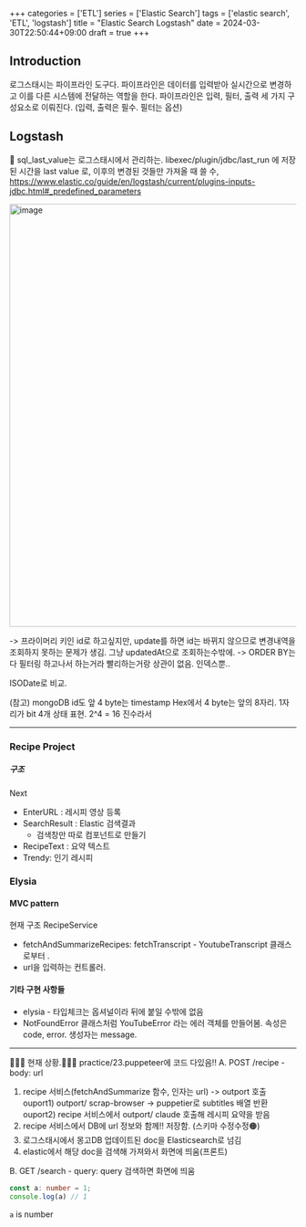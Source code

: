 +++
categories = ['ETL']
series = ['Elastic Search']
tags = ['elastic search', 'ETL', 'logstash']
title = "Elastic Search Logstash"
date = 2024-03-30T22:50:44+09:00
draft = true
+++
## Introduction

로그스태시는 파이프라인 도구다.
파이프라인은 데이터를 입력받아 실시간으로 변경하고 이를 다른 시스템에 전달하는 역할을 한다.
파이프라인은 입력, 필터, 출력 세 가지 구성요소로 이뤄진다. (입력, 출력은 필수. 필터는 옵션)

## Logstash
🍎 sql_last_value는 로그스태시에서 관리하는. libexec/plugin/jdbc/last_run
에 저장된 시간을 last value 로, 이후의 변경된 것들만 가져올 때 쓸 수,
https://www.elastic.co/guide/en/logstash/current/plugins-inputs-jdbc.html#_predefined_parameters

<img width="741" alt="image" src="https://github.com/suji6707/insightLINK/assets/111227732/d9b1e69e-c709-4ecd-a580-5124310333cf">


-> 프라이머리 키인 id로 하고싶지만, update를 하면 id는 바뀌지 않으므로
변경내역을 조회하지 못하는 문제가 생김. 
그냥 updatedAt으로 조회하는수밖에. 
-> ORDER BY는 다 필터링 하고나서 하는거라 빨리하는거랑 상관이 없음. 인덱스뿐..


ISODate로 비교. 

(참고) mongoDB id도 앞 4 byte는 timestamp
Hex에서 4 byte는 앞의 8자리. 
1자리가 bit 4개 상태 표현. 2^4 = 16 진수라서

---
### Recipe Project
##### 구조
Next
- EnterURL : 레시피 영상 등록
- SearchResult : Elastic 검색결과
	- 검색창만 따로 컴포넌트로 만들기 
- RecipeText : 요약 텍스트
- Trendy: 인기 레시피



### Elysia
#### MVC pattern
현재 구조
RecipeService
- fetchAndSummarizeRecipes: fetchTranscript - YoutubeTranscript 클래스로부터 .
- url을 입력하는 컨트롤러. 


#### 기타 구현 사항들
- elysia - 타입체크는 옵셔널이라 뒤에 붙일 수밖에 없음
- NotFoundError 클래스처럼 YouTubeError 라는 에러 객체를 만들어봄. 속성은 code, error. 생성자는 message.





---
👗👗👗 현재 상황.👗👗👗 practice/23.puppeteer에 코드 다있음!!
A. POST /recipe - body: url
1. recipe 서비스(fetchAndSummarize 함수, 인자는 url) -> outport 호출
ouport1) outport/ scrap-browser -> puppetier로 subtitles 배열 반환
ouport2) recipe 서비스에서 outport/ claude 호출해 레시피 요약을 받음
2. recipe 서비스에서 DB에 url 정보와 함께!! 저장함. (스키마 수정수정🟠)
3. 로그스태시에서 몽고DB 업데이트된 doc을 Elasticsearch로 넘김
4. elastic에서 해당 doc을 검색해 가져와서 화면에 띄움(프론트)

B. GET /search - query: query
검색하면 화면에 띄움




```typescript
const a: number = 1;
console.log(a) // 1
```

`a` is number


